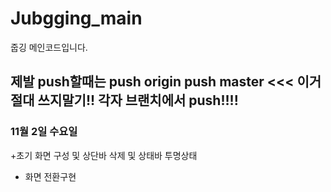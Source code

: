 # Jubgging_main
줍깅 메인코드입니다.
## 제발 push할때는 push origin push master <<< 이거 절대 쓰지말기!! 각자 브랜치에서 push!!!!



### 11월 2일 수요일
+초기 화면 구성 및 상단바 삭제 및 상태바 투명상태
+ 화면 전환구현
